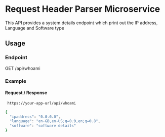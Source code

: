 # Request Header Parser Microservice

This API provides a system details endpoint which print out the IP address, Language and Software type

## Usage

### Endpoint

GET /api/whoami

### Example

#### Request / Response

```bash
 https://your-app-url/api/whoami

{
  "ipaddress": "0.0.0.0",
  "language": "en-GB,en-US;q=0.9,en;q=0.8",
  "software": "software details"
}

